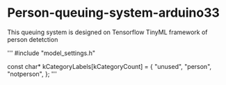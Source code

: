 # Person-queuing-system-arduino33
This queuing system is designed on Tensorflow TinyML framework of person detetction

''' 
#include "model_settings.h"

const char* kCategoryLabels[kCategoryCount] = {
    "unused",
    "person",
    "notperson",
}; '''
